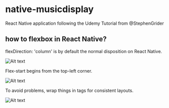 # native-musicdisplay
React Native application following the Udemy Tutorial from @StephenGrider

## how to flexbox in React Native?

flexDirection: 'column' is by default the normal disposition on React Native.

![Alt text](https://http://silvestrevivo.github.io/native-musicdisplay/src/assets/img/flexbox01.png "flexbox01 scheme")

Flex-start begins from the top-left corner.

![Alt text](https://http://silvestrevivo.github.io/native-musicdisplay/src/assets/img/flexbox02.png "flexbox02 scheme")

To avoid problems, wrap things in <View> tags for consistent layouts.

![Alt text](https://http://silvestrevivo.github.io/native-musicdisplay/src/assets/img/flexbox03.png "flexbox03 scheme")
